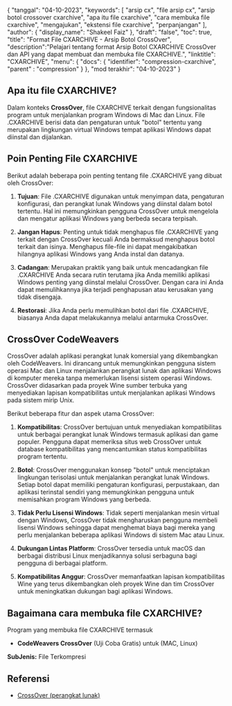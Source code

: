 {
"tanggal": "04-10-2023",
  "keywords": [
"arsip cx",
"file arsip cx",
"arsip botol crossover cxarchive",
"apa itu file cxarchive",
"cara membuka file cxarchive",
"mengajukan",
"ekstensi file cxarchive",
"perpanjangan"
],
  "author": {
"display_name": "Shakeel Faiz"
},
"draft": "false",
"toc": true,
"title": "Format File CXARCHIVE - Arsip Botol CrossOver",
  "description":"Pelajari tentang format Arsip Botol CXARCHIVE CrossOver dan API yang dapat membuat dan membuka file CXARCHIVE.",
"linktitle": "CXARCHIVE",
  "menu": {
    "docs": {
      "identifier": "compression-cxarchive",
"parent" : "compression"
}
},
"mod terakhir": "04-10-2023"
}

## Apa itu file CXARCHIVE?

Dalam konteks **CrossOver**, file CXARCHIVE terkait dengan fungsionalitas program untuk menjalankan program Windows di Mac dan Linux. File .CXARCHIVE berisi data dan pengaturan untuk "botol" tertentu yang merupakan lingkungan virtual Windows tempat aplikasi Windows dapat diinstal dan dijalankan.

## Poin Penting File CXARCHIVE

Berikut adalah beberapa poin penting tentang file .CXARCHIVE yang dibuat oleh CrossOver:

1. **Tujuan**: File .CXARCHIVE digunakan untuk menyimpan data, pengaturan konfigurasi, dan perangkat lunak Windows yang diinstal dalam botol tertentu. Hal ini memungkinkan pengguna CrossOver untuk mengelola dan mengatur aplikasi Windows yang berbeda secara terpisah.
    







2. **Jangan Hapus**: Penting untuk tidak menghapus file .CXARCHIVE yang terkait dengan CrossOver kecuali Anda bermaksud menghapus botol terkait dan isinya. Menghapus file-file ini dapat mengakibatkan hilangnya aplikasi Windows yang Anda instal dan datanya.
    







3. **Cadangan**: Merupakan praktik yang baik untuk mencadangkan file .CXARCHIVE Anda secara rutin terutama jika Anda memiliki aplikasi Windows penting yang diinstal melalui CrossOver. Dengan cara ini Anda dapat memulihkannya jika terjadi penghapusan atau kerusakan yang tidak disengaja.
    







4. **Restorasi**: Jika Anda perlu memulihkan botol dari file .CXARCHIVE, biasanya Anda dapat melakukannya melalui antarmuka CrossOver.

## CrossOver CodeWeavers

CrossOver adalah aplikasi perangkat lunak komersial yang dikembangkan oleh CodeWeavers. Ini dirancang untuk memungkinkan pengguna sistem operasi Mac dan Linux menjalankan perangkat lunak dan aplikasi Windows di komputer mereka tanpa memerlukan lisensi sistem operasi Windows. CrossOver didasarkan pada proyek Wine sumber terbuka yang menyediakan lapisan kompatibilitas untuk menjalankan aplikasi Windows pada sistem mirip Unix.

Berikut beberapa fitur dan aspek utama CrossOver:

1. **Kompatibilitas**: CrossOver bertujuan untuk menyediakan kompatibilitas untuk berbagai perangkat lunak Windows termasuk aplikasi dan game populer. Pengguna dapat memeriksa situs web CrossOver untuk database kompatibilitas yang mencantumkan status kompatibilitas program tertentu.
    







2. **Botol**: CrossOver menggunakan konsep "botol" untuk menciptakan lingkungan terisolasi untuk menjalankan perangkat lunak Windows. Setiap botol dapat memiliki pengaturan konfigurasi, perpustakaan, dan aplikasi terinstal sendiri yang memungkinkan pengguna untuk memisahkan program Windows yang berbeda.
    







3. **Tidak Perlu Lisensi Windows**: Tidak seperti menjalankan mesin virtual dengan Windows, CrossOver tidak mengharuskan pengguna membeli lisensi Windows sehingga dapat menghemat biaya bagi mereka yang perlu menjalankan beberapa aplikasi Windows di sistem Mac atau Linux.
    







4. **Dukungan Lintas Platform**: CrossOver tersedia untuk macOS dan berbagai distribusi Linux menjadikannya solusi serbaguna bagi pengguna di berbagai platform.
    







5. **Kompatibilitas Anggur**: CrossOver memanfaatkan lapisan kompatibilitas Wine yang terus dikembangkan oleh proyek Wine dan tim CrossOver untuk meningkatkan dukungan bagi aplikasi Windows.

## Bagaimana cara membuka file CXARCHIVE?

Program yang membuka file CXARCHIVE termasuk

- **CodeWeavers CrossOver** (Uji Coba Gratis) untuk (MAC, Linux)

**SubJenis:** File Terkompresi

## Referensi
* [CrossOver (perangkat lunak)](https://en.wikipedia.org/wiki/CrossOver_(software))

